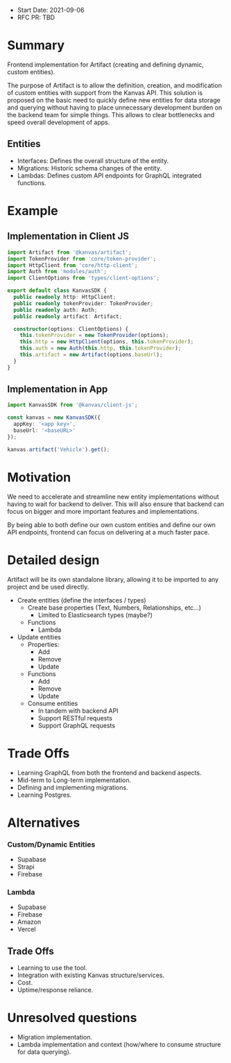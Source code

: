 - Start Date: 2021-09-06
- RFC PR: TBD

# Summary

Frontend implementation for Artifact (creating and defining dynamic, custom entities).

The purpose of Artifact is to allow the definition, creation, and modification of custom entities with support from the Kanvas API. This solution is proposed on the basic need to quickly define new entities for data storage and querying without having to place unnecessary development burden on the backend team for simple things. This allows to clear bottlenecks and speed overall development of apps.

## Entities
* Interfaces: Defines the overall structure of the entity.
* Migrations: Historic schema changes of the entity.
* Lambdas: Defines custom API endpoints for GraphQL integrated functions.

# Example

## Implementation in Client JS

```ts
import Artifact from '@kanvas/artifact';
import TokenProvider from 'core/token-provider';
import HttpClient from 'core/http-client';
import Auth from 'modules/auth';
import ClientOptions from 'types/client-options';

export default class KanvasSDK {
  public readonly http: HttpClient;
  public readonly tokenProvider: TokenProvider;
  public readonly auth: Auth;
  public readonly artifact: Artifact;

  constructor(options: ClientOptions) {
    this.tokenProvider = new TokenProvider(options);
    this.http = new HttpClient(options, this.tokenProvider);
    this.auth = new Auth(this.http, this.tokenProvider);
    this.artifact = new Artifact(options.baseUrl);
  }
}
```

## Implementation in App

```ts
import KanvasSDK from '@kanvas/client-js';

const kanvas = new KanvasSDK({
  appKey: '<app key>',
  baseUrl: '<baseURL>'
});

kanvas.artifact('Vehicle').get();
```

# Motivation

We need to accelerate and streamline new entity implementations without having to wait for backend to deliver. This will also ensure that backend can focus on bigger and more important features and implementations.

By being able to both define our own custom entities and define our own API endpoints, frontend can focus on delivering at a much faster pace.

# Detailed design

Artifact will be its own standalone library, allowing it to be imported to any project and be used directly.

* Create entities (define the interfaces / types)
  * Create base properties (Text, Numbers, Relationships, etc...)
    * Limited to Elasticsearch types (maybe?)
  * Functions
    * Lambda
* Update entities
  * Properties:
    * Add
    * Remove
    * Update
  * Functions
    * Add
    * Remove
    * Update
  * Consume entities
    * In tandem with backend API
    * Support RESTful requests
    * Support GraphQL requests

# Trade Offs

* Learning GraphQL from both the frontend and backend aspects.
* Mid-term to Long-term implementation.
* Defining and implementing migrations.
* Learning Postgres.

# Alternatives

### Custom/Dynamic Entities

* Supabase
* Strapi
* Firebase

### Lambda

* Supabase
* Firebase
* Amazon
* Vercel

## Trade Offs

* Learning to use the tool.
* Integration with existing Kanvas structure/services.
* Cost.
* Uptime/response reliance.

# Unresolved questions

* Migration implementation.
* Lambda implementation and context (how/where to consume structure for data querying).
